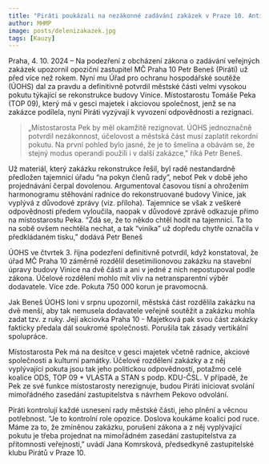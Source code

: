```yaml
---
title: "Piráti poukázali na nezákonné zadávání zakázek v Praze 10. Antimonopolní úřad potvrdil rekordní pokutu 750 000 korun"
author: MHMP
image: posts/delenizakazek.jpg
tags: [Kauzy]
---
```


Praha, 4. 10. 2024 – Na podezření z obcházení zákona o zadávání veřejných zakázek upozornil opoziční zastupitel MČ Praha 10 Petr Beneš (Piráti) už před více než rokem. Nyní mu Úřad pro ochranu hospodářské soutěže (ÚOHS) dal za pravdu a definitivně potvrdil městské části velmi vysokou pokutu týkající se rekonstrukce budovy Vinice. Místostarostu Tomáše Peka (TOP 09), který má v gesci majetek i akciovou společnost, jenž se na zakázce podílela, nyní Piráti vyzývají k vyvození odpovědnosti a rezignaci.

> „Místostarosta Pek by měl okamžitě rezignovat. ÚOHS jednoznačně potvrdil nezákonnost, účelovost a městská část musí zaplatit rekordní pokutu. Na první pohled bylo jasné, že je to šmelina a obávám se, že stejný modus operandi použili i v další zakázce," říká Petr Beneš.

Už materiál, který zakázku rekonstrukce řešil, byl radě nestandardně předložen tajemnicí úřadu “na pokyn členů rady”, neboť Pek v době jeho projednávání čerpal dovolenou. Argumentoval časovou tísní a ohrožením harmonogramu stěhování radnice do rekonstruované budovy Vinice, jak vyplývá z důvodové zprávy (viz. příloha). Tajemnice se však z veškeré odpovědnosti předem vyloučila, naopak v důvodové zprávě odkazuje přímo na místostarostu Peka. “Zdá se, že to někdo chtěl hodit na tajemnici. Ta to na sobě ovšem nechtěla nechat, a tak “viníka” už dopředu chytře označila v předkládaném tisku,” dodává Petr Beneš 

ÚOHS ve čtvrtek 3. října podezření definitivně potvrdil, když konstatoval, že úřad MČ Praha 10 záměrně rozdělil desetimilionovou zakázku na stavební úpravy budovy Vinice na dvě části a ani v jedné z nich nepostupoval podle zákona. Účelové rozdělení mohlo mít vliv na netransparentní výběr dodavatele. Více zde. Pokuta 750 000 korun je pravomocná.

Jak Beneš ÚOHS loni v srpnu upozornil, městská část rozdělila zakázku na dvě menší, aby tak nemusela dodavatele veřejně soutěžit a zakázku mohla zadat tzv. z ruky. Její akciovka Praha 10 - Majetková pak svou část zakázky fakticky předala dál soukromé společnosti. Porušila tak zásady vertikální spolupráce. 

Místostarosta Pek má na desítce v gesci majetek včetně radnice, akciové společnosti a kulturní památky. Účelové rozdělení zakázky a z něj vyplývající pokuta jsou tak jeho politickou odpovědností, potažmo celé koalice ODS, TOP 09 + VLASTA a STAN s podp. KDU-ČSL. V případě, že Pek ze své funkce místostarosty nerezignuje, budou Piráti iniciovat svolání mimořádného zasedání zastupitelstva s návrhem Pekovo odvolání.

Piráti kontrolují každé usnesení rady městské části, jeho plnění a věcnou potřebnost. “Je to kontrolní role opozice. Doslova koukáme koalici pod ruce. Máme za to, že zmíněnou zakázku, porušení zákona a z něj vyplývající pokutu je třeba projednat na mimořádném zasedání zastupitelstva za přítomnosti veřejnosti,” uvádí Jana Komrsková, předsedkyně zastupitelské klubu Pirátů v Praze 10.
